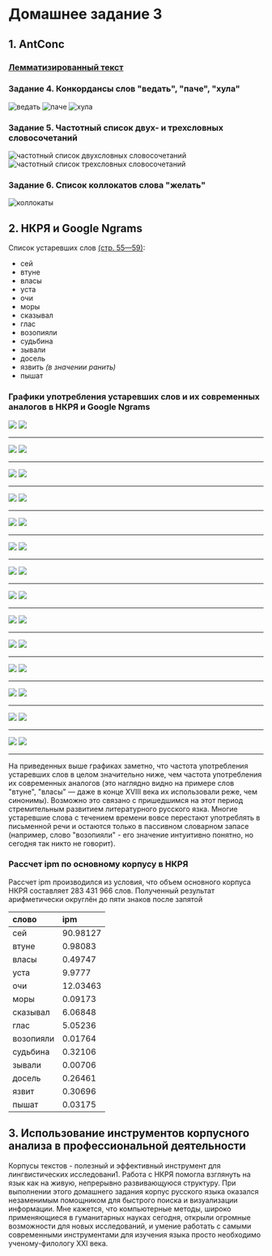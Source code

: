 # Домашнее задание 3
## 1. AntConc
### [Лемматизированный текст](https://github.com/katerimark/katerimark.github.io/blob/master/hw3/output.txt)
### Задание 4. Конкордансы слов "ведать", "паче", "хула"
![ведать](https://github.com/katerimark/katerimark.github.io/blob/master/hw3/4%E2%80%946/4.1.jpg)
![паче](https://github.com/katerimark/katerimark.github.io/blob/master/hw3/4%E2%80%946/4.2.jpg)
![хула](https://github.com/katerimark/katerimark.github.io/blob/master/hw3/4%E2%80%946/4.3.jpg)
### Задание 5. Частотный список двух- и трехсловных словосочетаний
![частотный список двухсловных словосочетаний](https://github.com/katerimark/katerimark.github.io/blob/master/hw3/4%E2%80%946/5.1.jpg)
![частотный список трехсловных словосочетаний](https://github.com/katerimark/katerimark.github.io/blob/master/hw3/4%E2%80%946/5.2.jpg)
### Задание 6. Список коллокатов слова "желать"
![коллокаты](https://github.com/katerimark/katerimark.github.io/blob/master/hw3/4%E2%80%946/6.jpg)
## 2. НКРЯ и Google Ngrams
Список устаревших слов [(стр. 55—59)](https://rvb.ru/18vek/bogdanovich/01text/01psyche/01.htm):
- сей
- втуне
- власы
- уста
- очи
- моры
- сказывал
- глас
- возопияли
- судьбина
- зывали
- досель
- язвить *(в значении ранить)*
- пышат
### Графики употребления устаревших слов и их современных аналогов в НКРЯ и Google Ngrams

![](https://github.com/katerimark/katerimark.github.io/blob/master/hw3/%D0%93%D1%80%D0%B0%D1%84%D0%B8%D0%BA%D0%B8%20%D1%81%D0%BB%D0%BE%D0%B2%D0%BE%D1%83%D0%BF%D0%BE%D1%82%D1%80%D0%B5%D0%B1%D0%BB%D0%B5%D0%BD%D0%B8%D1%8F/%D0%9D%D0%9A%D0%A0%D0%AF/NKRYA1.png)
![](https://github.com/katerimark/katerimark.github.io/blob/master/hw3/%D0%93%D1%80%D0%B0%D1%84%D0%B8%D0%BA%D0%B8%20%D1%81%D0%BB%D0%BE%D0%B2%D0%BE%D1%83%D0%BF%D0%BE%D1%82%D1%80%D0%B5%D0%B1%D0%BB%D0%B5%D0%BD%D0%B8%D1%8F/Google%20Ngrams/GN1.png)
____

![](https://github.com/katerimark/katerimark.github.io/blob/master/hw3/%D0%93%D1%80%D0%B0%D1%84%D0%B8%D0%BA%D0%B8%20%D1%81%D0%BB%D0%BE%D0%B2%D0%BE%D1%83%D0%BF%D0%BE%D1%82%D1%80%D0%B5%D0%B1%D0%BB%D0%B5%D0%BD%D0%B8%D1%8F/%D0%9D%D0%9A%D0%A0%D0%AF/NKRYA2.png)
![](https://github.com/katerimark/katerimark.github.io/blob/master/hw3/%D0%93%D1%80%D0%B0%D1%84%D0%B8%D0%BA%D0%B8%20%D1%81%D0%BB%D0%BE%D0%B2%D0%BE%D1%83%D0%BF%D0%BE%D1%82%D1%80%D0%B5%D0%B1%D0%BB%D0%B5%D0%BD%D0%B8%D1%8F/Google%20Ngrams/GN2.png)
____

![](https://github.com/katerimark/katerimark.github.io/blob/master/hw3/%D0%93%D1%80%D0%B0%D1%84%D0%B8%D0%BA%D0%B8%20%D1%81%D0%BB%D0%BE%D0%B2%D0%BE%D1%83%D0%BF%D0%BE%D1%82%D1%80%D0%B5%D0%B1%D0%BB%D0%B5%D0%BD%D0%B8%D1%8F/%D0%9D%D0%9A%D0%A0%D0%AF/NKRYA4.png)
![](https://github.com/katerimark/katerimark.github.io/blob/master/hw3/%D0%93%D1%80%D0%B0%D1%84%D0%B8%D0%BA%D0%B8%20%D1%81%D0%BB%D0%BE%D0%B2%D0%BE%D1%83%D0%BF%D0%BE%D1%82%D1%80%D0%B5%D0%B1%D0%BB%D0%B5%D0%BD%D0%B8%D1%8F/Google%20Ngrams/GN4.png)
____

![](https://github.com/katerimark/katerimark.github.io/blob/master/hw3/%D0%93%D1%80%D0%B0%D1%84%D0%B8%D0%BA%D0%B8%20%D1%81%D0%BB%D0%BE%D0%B2%D0%BE%D1%83%D0%BF%D0%BE%D1%82%D1%80%D0%B5%D0%B1%D0%BB%D0%B5%D0%BD%D0%B8%D1%8F/%D0%9D%D0%9A%D0%A0%D0%AF/NKRYA5.png)
![](https://github.com/katerimark/katerimark.github.io/blob/master/hw3/%D0%93%D1%80%D0%B0%D1%84%D0%B8%D0%BA%D0%B8%20%D1%81%D0%BB%D0%BE%D0%B2%D0%BE%D1%83%D0%BF%D0%BE%D1%82%D1%80%D0%B5%D0%B1%D0%BB%D0%B5%D0%BD%D0%B8%D1%8F/Google%20Ngrams/GN5.png)
____

![](https://github.com/katerimark/katerimark.github.io/blob/master/hw3/%D0%93%D1%80%D0%B0%D1%84%D0%B8%D0%BA%D0%B8%20%D1%81%D0%BB%D0%BE%D0%B2%D0%BE%D1%83%D0%BF%D0%BE%D1%82%D1%80%D0%B5%D0%B1%D0%BB%D0%B5%D0%BD%D0%B8%D1%8F/%D0%9D%D0%9A%D0%A0%D0%AF/NKRYA6.png)
![](https://github.com/katerimark/katerimark.github.io/blob/master/hw3/%D0%93%D1%80%D0%B0%D1%84%D0%B8%D0%BA%D0%B8%20%D1%81%D0%BB%D0%BE%D0%B2%D0%BE%D1%83%D0%BF%D0%BE%D1%82%D1%80%D0%B5%D0%B1%D0%BB%D0%B5%D0%BD%D0%B8%D1%8F/Google%20Ngrams/GN6.png)
____

![](https://github.com/katerimark/katerimark.github.io/blob/master/hw3/Графики%20словоупотребления/НКРЯ/NKRYA7.png)
![](https://github.com/katerimark/katerimark.github.io/blob/master/hw3/%D0%93%D1%80%D0%B0%D1%84%D0%B8%D0%BA%D0%B8%20%D1%81%D0%BB%D0%BE%D0%B2%D0%BE%D1%83%D0%BF%D0%BE%D1%82%D1%80%D0%B5%D0%B1%D0%BB%D0%B5%D0%BD%D0%B8%D1%8F/Google%20Ngrams/GN7.png)
____

![](https://github.com/katerimark/katerimark.github.io/blob/master/hw3/%D0%93%D1%80%D0%B0%D1%84%D0%B8%D0%BA%D0%B8%20%D1%81%D0%BB%D0%BE%D0%B2%D0%BE%D1%83%D0%BF%D0%BE%D1%82%D1%80%D0%B5%D0%B1%D0%BB%D0%B5%D0%BD%D0%B8%D1%8F/%D0%9D%D0%9A%D0%A0%D0%AF/NKRYA8.png)
![](https://github.com/katerimark/katerimark.github.io/blob/master/hw3/%D0%93%D1%80%D0%B0%D1%84%D0%B8%D0%BA%D0%B8%20%D1%81%D0%BB%D0%BE%D0%B2%D0%BE%D1%83%D0%BF%D0%BE%D1%82%D1%80%D0%B5%D0%B1%D0%BB%D0%B5%D0%BD%D0%B8%D1%8F/Google%20Ngrams/GN8.png)
____

![](https://github.com/katerimark/katerimark.github.io/blob/master/hw3/%D0%93%D1%80%D0%B0%D1%84%D0%B8%D0%BA%D0%B8%20%D1%81%D0%BB%D0%BE%D0%B2%D0%BE%D1%83%D0%BF%D0%BE%D1%82%D1%80%D0%B5%D0%B1%D0%BB%D0%B5%D0%BD%D0%B8%D1%8F/%D0%9D%D0%9A%D0%A0%D0%AF/NKRYA9.png)
![](https://github.com/katerimark/katerimark.github.io/blob/master/hw3/%D0%93%D1%80%D0%B0%D1%84%D0%B8%D0%BA%D0%B8%20%D1%81%D0%BB%D0%BE%D0%B2%D0%BE%D1%83%D0%BF%D0%BE%D1%82%D1%80%D0%B5%D0%B1%D0%BB%D0%B5%D0%BD%D0%B8%D1%8F/Google%20Ngrams/GN9.png)
____

![](https://github.com/katerimark/katerimark.github.io/blob/master/hw3/%D0%93%D1%80%D0%B0%D1%84%D0%B8%D0%BA%D0%B8%20%D1%81%D0%BB%D0%BE%D0%B2%D0%BE%D1%83%D0%BF%D0%BE%D1%82%D1%80%D0%B5%D0%B1%D0%BB%D0%B5%D0%BD%D0%B8%D1%8F/%D0%9D%D0%9A%D0%A0%D0%AF/NKRYA10.png)
![](https://github.com/katerimark/katerimark.github.io/blob/master/hw3/%D0%93%D1%80%D0%B0%D1%84%D0%B8%D0%BA%D0%B8%20%D1%81%D0%BB%D0%BE%D0%B2%D0%BE%D1%83%D0%BF%D0%BE%D1%82%D1%80%D0%B5%D0%B1%D0%BB%D0%B5%D0%BD%D0%B8%D1%8F/Google%20Ngrams/GN10.png)
____

![](https://github.com/katerimark/katerimark.github.io/blob/master/hw3/%D0%93%D1%80%D0%B0%D1%84%D0%B8%D0%BA%D0%B8%20%D1%81%D0%BB%D0%BE%D0%B2%D0%BE%D1%83%D0%BF%D0%BE%D1%82%D1%80%D0%B5%D0%B1%D0%BB%D0%B5%D0%BD%D0%B8%D1%8F/%D0%9D%D0%9A%D0%A0%D0%AF/NKRYA11.png)
![](https://github.com/katerimark/katerimark.github.io/blob/master/hw3/%D0%93%D1%80%D0%B0%D1%84%D0%B8%D0%BA%D0%B8%20%D1%81%D0%BB%D0%BE%D0%B2%D0%BE%D1%83%D0%BF%D0%BE%D1%82%D1%80%D0%B5%D0%B1%D0%BB%D0%B5%D0%BD%D0%B8%D1%8F/Google%20Ngrams/GN11.png)
____

![](https://github.com/katerimark/katerimark.github.io/blob/master/hw3/%D0%93%D1%80%D0%B0%D1%84%D0%B8%D0%BA%D0%B8%20%D1%81%D0%BB%D0%BE%D0%B2%D0%BE%D1%83%D0%BF%D0%BE%D1%82%D1%80%D0%B5%D0%B1%D0%BB%D0%B5%D0%BD%D0%B8%D1%8F/%D0%9D%D0%9A%D0%A0%D0%AF/NKRYA12.png)
![](https://github.com/katerimark/katerimark.github.io/blob/master/hw3/%D0%93%D1%80%D0%B0%D1%84%D0%B8%D0%BA%D0%B8%20%D1%81%D0%BB%D0%BE%D0%B2%D0%BE%D1%83%D0%BF%D0%BE%D1%82%D1%80%D0%B5%D0%B1%D0%BB%D0%B5%D0%BD%D0%B8%D1%8F/Google%20Ngrams/GN12.png)
____

![](https://github.com/katerimark/katerimark.github.io/blob/master/hw3/%D0%93%D1%80%D0%B0%D1%84%D0%B8%D0%BA%D0%B8%20%D1%81%D0%BB%D0%BE%D0%B2%D0%BE%D1%83%D0%BF%D0%BE%D1%82%D1%80%D0%B5%D0%B1%D0%BB%D0%B5%D0%BD%D0%B8%D1%8F/%D0%9D%D0%9A%D0%A0%D0%AF/NKRYA13.png)
![](https://github.com/katerimark/katerimark.github.io/blob/master/hw3/%D0%93%D1%80%D0%B0%D1%84%D0%B8%D0%BA%D0%B8%20%D1%81%D0%BB%D0%BE%D0%B2%D0%BE%D1%83%D0%BF%D0%BE%D1%82%D1%80%D0%B5%D0%B1%D0%BB%D0%B5%D0%BD%D0%B8%D1%8F/Google%20Ngrams/GN13.png)
____

![](https://github.com/katerimark/katerimark.github.io/blob/master/hw3/%D0%93%D1%80%D0%B0%D1%84%D0%B8%D0%BA%D0%B8%20%D1%81%D0%BB%D0%BE%D0%B2%D0%BE%D1%83%D0%BF%D0%BE%D1%82%D1%80%D0%B5%D0%B1%D0%BB%D0%B5%D0%BD%D0%B8%D1%8F/%D0%9D%D0%9A%D0%A0%D0%AF/NKRYA14.png)
![](https://github.com/katerimark/katerimark.github.io/blob/master/hw3/%D0%93%D1%80%D0%B0%D1%84%D0%B8%D0%BA%D0%B8%20%D1%81%D0%BB%D0%BE%D0%B2%D0%BE%D1%83%D0%BF%D0%BE%D1%82%D1%80%D0%B5%D0%B1%D0%BB%D0%B5%D0%BD%D0%B8%D1%8F/Google%20Ngrams/GN14.png)
____

![](https://github.com/katerimark/katerimark.github.io/blob/master/hw3/%D0%93%D1%80%D0%B0%D1%84%D0%B8%D0%BA%D0%B8%20%D1%81%D0%BB%D0%BE%D0%B2%D0%BE%D1%83%D0%BF%D0%BE%D1%82%D1%80%D0%B5%D0%B1%D0%BB%D0%B5%D0%BD%D0%B8%D1%8F/%D0%9D%D0%9A%D0%A0%D0%AF/NKRYA15.png)
![](https://github.com/katerimark/katerimark.github.io/blob/master/hw3/%D0%93%D1%80%D0%B0%D1%84%D0%B8%D0%BA%D0%B8%20%D1%81%D0%BB%D0%BE%D0%B2%D0%BE%D1%83%D0%BF%D0%BE%D1%82%D1%80%D0%B5%D0%B1%D0%BB%D0%B5%D0%BD%D0%B8%D1%8F/Google%20Ngrams/GN15.png)
____

На приведенных выше графиках заметно, что частота употребления устаревших слов в целом значительно ниже, чем частота употребления их современных аналогов (это наглядно видно на примере слов "втуне", "власы"  — даже в конце XVIII века их использовали реже, чем синонимы). Возможно это связано с пришедшимся на этот период стремительным развитием литературного русского язка. Многие устаревшие слова с течением времени вовсе перестают употреблять в письменной речи и остаются только в пассивном словарном запасе (например, слово "возопияли" - его значение интуитивно понятно, но сегодня так никто не говорит). 

### Рассчет ipm по основному корпусу в НКРЯ
Рассчет ipm производился из условия, что объем основного корпуса НКРЯ составляет 283 431 966 слов. Полученный результат арифметически округлён до пяти знаков после запятой

| слово | ipm |
|:----|:----|
| сей | 90.98127 |
| втуне | 0.98083 |
| власы | 0.49747 |
| уста | 9.9777 |
| очи | 12.03463 |
| моры | 0.09173 |
| сказывал | 6.06848 |
| глас | 5.05236 |
| возопияли | 0.01764 |
| судьбина | 0.32106 |
| зывали | 0.00706 |
| досель | 0.26461 |
| язвит | 0.30696 |
| пышат | 0.03175 |

## 3. Использование инструментов корпусного анализа в профессиональной деятельности

Корпусы текстов - полезный и эффективный инструмент для лингвистических исследовани1. Работа с НКРЯ помогла взглянуть на язык как на живую, непрерывно развивающуюся структуру. При выполнении этого домашнего задания корпус русского языка оказался незаменимым помощником для быстрого поиска и визуализации информации. Мне кажется, что компьютерные методы, широко применяющиеся в гуманитарных науках сегодня, открыли огромные возможности для новых исследований, и умение работать с самыми современными инструментами для изучения языка просто необходимо ученому-филологу XXI века.
